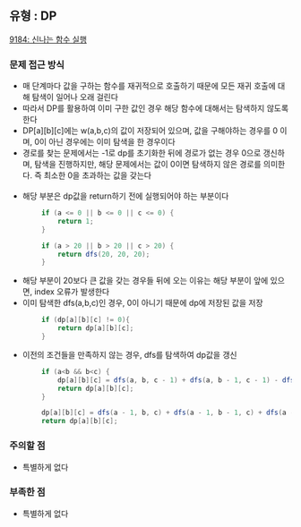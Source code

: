 ## 유형 : DP
[9184: 신나는 함수 실행](https://www.acmicpc.net/problem/9184)

### 문제 접근 방식
  - 매 단계마다 값을 구하는 함수를 재귀적으로 호출하기 때문에 모든 재귀 호출에 대해 탐색이 일어나 오래 걸린다
  - 따라서 DP를 활용하여 이미 구한 값인 경우 해당 함수에 대해서는 탐색하지 않도록 한다
  - DP[a][b][c]에는 w(a,b,c)의 값이 저장되어 있으며, 값을 구해야하는 경우를 0 이며, 0이 아닌 경우에는 이미 탐색을 한 경우이다
  - 경로를 찾는 문제에서는 -1로 dp를 초기화한 뒤에 경로가 없는 경우 0으로 갱신하며, 탐색을 진행하지만, 해당 문제에서는 값이 0이면 탐색하지 않은 경로를 의미한다. 즉 최소한 0을 초과하는 값을 갖는다
<br></br>
  - 해당 부분은 dp값을 return하기 전에 실행되어야 하는 부분이다
``` Java
        if (a <= 0 || b <= 0 || c <= 0) {
            return 1;
        }

        if (a > 20 || b > 20 || c > 20) {
            return dfs(20, 20, 20);
        }
```

  - 해당 부분이 20보다 큰 값을 갖는 경우들 뒤에 오는 이유는 해당 부분이 앞에 있으면, index 오류가 발생한다
  - 이미 탐색한 dfs(a,b,c)인 경우, 0이 아니기 때문에 dp에 저장된 값을 저장
``` Java
        if (dp[a][b][c] != 0){
            return dp[a][b][c];
        }
```

- 이전의 조건들을 만족하지 않는 경우, dfs를 탐색하여 dp값을 갱신
``` Java
        if (a<b && b<c) {
            dp[a][b][c] = dfs(a, b, c - 1) + dfs(a, b - 1, c - 1) - dfs(a, b - 1, c);
            return dp[a][b][c];
        }

        dp[a][b][c] = dfs(a - 1, b, c) + dfs(a - 1, b - 1, c) + dfs(a - 1, b, c - 1) - dfs(a - 1, b - 1, c - 1);
        return dp[a][b][c];
```

### 주의할 점
  - 특별하게 없다

### 부족한 점
  - 특별하게 없다
